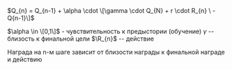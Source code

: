 $Q_{n} = Q_{n-1} + \alpha \cdot \[\gamma \cdot Q_{N} + r \cdot R_{n} \ - Q{n-1}\]$

$\alpha \in \[0,1\]$ - чувствительность к предыстории (обучение)
$\gamma$ -- близость к финальной цели
$\R_{n}$ -- действие

Награда на n-м шаге зависит от близости награды к финальной награде и действию
